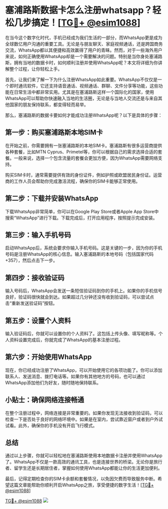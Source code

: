 # 塞浦路斯数据卡怎么注册whatsapp？轻松几步搞定！[[TG💪+ @esim1088](https://t.me/s/esim1088)]

在当今这个数字化时代，手机已经成为我们生活的一部分，而WhatsApp更是成为全球数亿用户沟通的重要工具。无论是与朋友聊天、家庭视频通话，还是跨国商务交流，WhatsApp都以其便捷和高效赢得了用户的青睐。然而，对于一些海外用户来说，如何正确使用WhatsApp却是一个需要解决的问题。特别是当你身处塞浦路斯，拥有当地的数据卡时，如何顺利注册并使用WhatsApp呢？本文将详细为你讲解整个过程，让你轻松上手。

首先，让我们来了解一下为什么注册WhatsApp如此重要。WhatsApp不仅仅是一个即时通讯软件，它还支持语音通话、视频通话、群聊、文件分享等功能，这些功能在日常生活中都非常实用。尤其是在塞浦路斯这样一个国际化的国家，使用WhatsApp可以帮助你快速融入当地的生活圈，无论是与当地人交流还是与来自其他国家的朋友保持联系，都变得轻而易举。

那么，塞浦路斯的数据卡要如何才能成功注册WhatsApp呢？以下是具体的步骤：

## 第一步：购买塞浦路斯本地SIM卡

在开始之前，你需要拥有一张塞浦路斯的本地SIM卡。塞浦路斯有很多运营商提供各种套餐，比如MTN Cyprus、Primetel等，你可以根据自己的需求选择合适的套餐。一般来说，选择一个包含流量的套餐会更加方便，因为WhatsApp需要网络支持。

购买SIM卡时，通常需要提供有效的身份证件，例如护照或欧盟居民身份证。运营商的工作人员会帮助你完成激活流程，确保你的SIM卡能够正常使用。

## 第二步：下载并安装WhatsApp

下载WhatsApp非常简单，你可以在Google Play Store或者Apple App Store中搜索“WhatsApp”进行下载。下载完成后，打开应用程序，按照提示完成安装。

## 第三步：输入手机号码

启动WhatsApp后，系统会要求你输入手机号码。这是关键的一步，因为你的手机号码是注册WhatsApp的核心信息。输入塞浦路斯的本地号码（包括国家代码+357），然后点击下一步。

## 第四步：接收验证码

输入号码后，WhatsApp会发送一条短信验证码到你的手机上。如果你的手机信号良好，验证码很快就会到达。如果超过几分钟还没有收到验证码，可以尝试点击“重新发送验证码”按钮。

## 第五步：设置个人资料

输入验证码后，你就可以设置你的个人资料了。这包括上传头像、填写昵称等。个人资料设置完成后，你就完成了WhatsApp的基本注册过程。

## 第六步：开始使用WhatsApp

现在，你已经成功注册了WhatsApp，可以开始使用它的各项功能了。你可以添加联系人、发送消息、拨打电话等。如果你有其他地方的号码，也可以通过WhatsApp添加他们为好友，随时随地保持联系。

## 小贴士：确保网络连接畅通

在整个注册过程中，网络连接是非常重要的。如果你发现无法接收到验证码，可以检查一下是否处于良好的网络环境中。如果是在室内，尝试靠近窗户或者到户外试试看。此外，确保你的手机没有开启飞行模式。

## 总结

通过以上步骤，你就可以轻松地在塞浦路斯使用本地数据卡注册并使用WhatsApp了。WhatsApp不仅是一款高效的通讯工具，也是连接世界的桥梁。无论你是旅行者、留学生还是长期居住者，掌握如何使用WhatsApp都能让你的生活更加便利。

最后，记得定期检查你的SIM卡余额和套餐情况，以免因欠费而导致服务中断。希望这篇文章能帮助你顺利开启WhatsApp之旅，享受便捷的数字生活！[[TG💪+ @esim1088](https://t.me/s/esim1088)]

[TG💪+ @esim1088](https://t.me/s/esim1088) ![](https://i.postimg.cc/4NQfJmqS/Snipaste-2025-05-13-00-14-12.png)